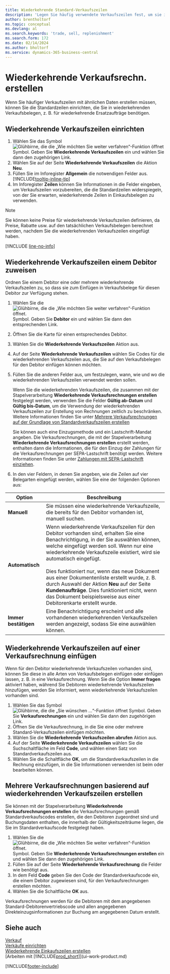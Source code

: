 ```yaml
---
title: Wiederkehrende Standard-Verkaufszeilen
description: 'Legen Sie häufig verwendete Verkaufszeilen fest, um sie in Verkaufsbelege einzufügen und die Zeilen schnell mit Standardinformationen zu füllen.'
author: brentholtorf
ms.topic: conceptual
ms.devlang: al
ms.search.keywords: 'trade, sell, replenishment'
ms.search.form: 172
ms.date: 02/14/2024
ms.author: bholtorf
ms.service: dynamics-365-business-central
---
```

# Wiederkehrende Verkaufsrechn. erstellen

Wenn Sie häufiger Verkaufszeilen mit ähnlichen Daten erstellen müssen, können Sie die Standardzeilen einrichten, die Sie in wiederkehrenden Verkaufsbelegen, z. B. für wiederkehrende Ersatzaufträge benötigen.  

## Wiederkehrende Verkaufszeilen einrichten

1. Wählen Sie das Symbol ![Glühbirne, die die „Wie möchten Sie weiter verfahren“-Funktion öffnet](media/ui-search/search_small.png "Wie möchten Sie weiter verfahren?") Symbol. Geben Sie **Wiederkehrende Verkaufszeilen** ein und wählen Sie dann den zugehörigen Link.  
2. Wählen Sie auf der Seite **Wiederkehrende Verkaufszeilen** die Aktion **Neu**.  
3. Füllen Sie im Inforegister **Allgemein** die notwendigen Felder aus. [!INCLUDE[tooltip-inline-tip](includes/tooltip-inline-tip_md.md)]  
4. Im Inforegister **Zeilen** können Sie Informationen in die Felder eingeben, um Verkaufszeilen vorzubereiten, die die Standardzeilen widerspiegeln, von der Sie erwarten, wiederkehrende Zeilen in Einkaufsbelegen zu verwenden.  

> [!NOTE]
> Sie können keine Preise für wiederkehrende Verkaufszeilen definieren, da Preise, Rabatte usw. auf den tatsächlichen Verkaufsbelegen berechnet werden, nachdem Sie die wiederkehrenden Verkaufszeilen eingefügt haben.

[!INCLUDE [line-no-info](includes/line-no-info.md)]

## Wiederkehrende Verkaufszeilen einem Debitor zuweisen

Ordnen Sie einem Debitor eine oder mehrere wiederkehrende Verkaufszeilen zu, so dass sie zum Einfügen in Verkaufsbelege für diesen Debitor zur Verfügung stehen.

1. Wählen Sie die ![Glühbirne, die die „Wie möchten Sie weiter verfahren“-Funktion öffnet.](media/ui-search/search_small.png "Wie möchten Sie weiter verfahren?") Symbol. Geben Sie **Debitor** ein und wählen Sie dann den entsprechenden Link.
2. Öffnen Sie die Karte für einen entsprechendes Debitor.
3. Wählen Sie die **Wiederkehrende Verkaufszeilen** Aktion aus.
4. Auf der Seite **Wiederkehrende Verkaufszeilen** wählen Sie Codes für die wiederkehrenden Verkaufszeilen aus, die Sie auf den Verkaufsbelegen für den Debitor einfügen können möchten.
5. Füllen Sie die anderen Felder aus, um festzulegen, wann, wie und wo die wiederkehrenden Verkaufszeilen verwendet werden sollen.  

    Wenn Sie die wiederkehrenden Verkaufszeilen, die zusammen mit der Stapelverarbeitung **Wiederkehrende Verkaufsrechnungen erstellen** festgelegt werden, verwenden Sie die Felder **Gültig ab-Datum** und **Gültig bis-Datum**, um die Verwendung der wiederkehrenden Verkaufszeilen zur Erstellung von Rechnungen zeitlich zu beschränken. Weitere Informationen finden Sie unter [Mehrere Verkaufsrechnungen auf der Grundlage von Standardverkaufszeilen erstellen](sales-how-work-standard-lines.md#create-multiple-sales-invoices-based-on-recurring-sales-lines)

    Sie können auch eine Einzugsmethode und ein Lastschrift-Mandat angeben. Die Verkaufsrechnungen, die mit der Stapelverarbeitung **Wiederkehrende Verkaufsrechnungen erstellen** erstellt werden, enthalten dann die Informationen, die für den Einzug der Zahlungen für die Verkaufsrechnungen per SEPA-Lastschrift benötigt werden. Weitere Informationen finden Sie unter [Zahlungen mit SEPA-Lastschrift einziehen](finance-collect-payments-with-sepa-direct-debit.md).

6. In den vier Feldern, in denen Sie angeben, wie die Zeilen auf vier Belegarten eingefügt werden, wählen Sie eine der folgenden Optionen aus:

|Option|Beschreibung|
|------|-----------|
|**Manuell**|Sie müssen eine wiederkehrende Verkaufszeile, die bereits für den Debitor vorhanden ist, manuell suchen.|
|**Automatisch**|Wenn wiederkehrende Verkaufszeilen für den Debitor vorhanden sind, erhalten Sie eine Benachrichtigung, in der Sie auswählen können, welche eingefügt werden soll. Wenn nur eine wiederkehrende Verkaufszeile existiert, wird sie automatisch eingefügt.<br /><br />Dies funktioniert nur, wenn das neue Dokument aus einer Dokumentenliste erstellt wurde, z. B. durch Auswahl der Aktion **Neu** auf der Seite **Kundenaufträge**. Dies funktioniert nicht, wenn das Dokument beispielsweise aus einer Debitorenkarte erstellt wurde.|
|**Immer bestätigen**|Eine Benachrichtigung erscheint und alle vorhandenen wiederkehrenden Verkaufszeilen werden angezeigt, sodass Sie eine auswählen können.

## Wiederkehrende Verkaufszeilen auf einer Verkaufsrechnung einfügen

Wenn für den Debitor wiederkehrende Verkaufszeilen vorhanden sind, können Sie diese in alle Arten von Verkaufsbelegen einfügen oder einfügen lassen, z. B. in eine Verkaufsrechnung. Wenn Sie die Option **Immer fragen** aktiviert haben, während Sie Debitoren wiederkehrende Verkaufszeilen hinzufügen, werden Sie informiert, wenn wiederkehrende Verkaufszeilen vorhanden sind.

1. Wählen Sie das Symbol ![Glühbirne, die die „Sie wünschen ...“-Funktion öffnet](media/ui-search/search_small.png "Sagen Sie mir, was Sie tun möchten") Symbol. Geben Sie **Verkaufsrechnungen** ein und wählen Sie dann den zugehörigen Link.
2. Öffnen Sie die Verkaufsrechnung, in die Sie eine oder mehrere Standard-Verkaufszeilen einfügen möchten.
3. Wählen Sie die **Wiederkehrende Verkaufszeilen abrufen** Aktion aus.
4. Auf der Seite **Wiederkehrende Verkaufszeilen** wählen Sie die Suchschaltfläche im Feld **Code**, und wählen einen Satz von Standardverkaufszeilen aus.
5. Wählen Sie die Schaltfläche **OK**, um die Standardverkaufszeilen in die Rechnung einzufügen, in die Sie Informationen verwenden ist beim oder bearbeiten können.

## Mehrere Verkaufsrechnungen basierend auf wiederkehrenden Verkaufszeilen erstellen

Sie können mit der Stapelverarbeitung **Wiederkehrende Verkaufsrechnungen erstellen** die Verkaufsrechnungen gemäß Standardverkaufscodes erstellen, die den Debitoren zugeordnet sind und Buchungsdaten enthalten, die innerhalb der Gültigkeitszeiträume liegen, die Sie im Standardverkaufscode festgelegt haben.

1. Wählen Sie die ![Glühbirne, die die „Wie möchten Sie weiter verfahren“-Funktion öffnet.](media/ui-search/search_small.png "Was möchten Sie tun?") Symbol. Geben Sie **Wiederkehrende Verkaufsrechnungen erstellen** ein und wählen Sie dann den zugehörigen Link.
2. Füllen Sie auf der Seite **Wiederkehrende Verkaufsrechnung** die Felder wie benötigt aus.
3. In dem Feld **Code** geben Sie den Code der Standardverkaufscode ein, die einem Debitor zugewiesen sind, für den Verkaufsrechnungen erstellen möchten.
4. Wählen Sie die Schaltfläche **OK** aus.

Verkaufsrechnungen werden für die Debitoren mit dem angegebenen Standard-Debitorenvertriebscode und allen angegebenen Direkteinzugsinformationen zur Buchung am angegebenen Datum erstellt.

## Siehe auch

[Verkauf](sales-manage-sales.md)  
[Verkäufe einrichten](sales-setup-sales.md)  
[Wiederkehrende Einkaufszeilen erstellen](purchasing-how-work-recurring-purchase-lines.md)  
[Arbeiten mit [!INCLUDE[prod_short](includes/prod_short.md)]](ui-work-product.md)  

[!INCLUDE[footer-include](includes/footer-banner.md)]

